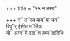 +++
title = "१५ न तस्य"

+++
न᳓ त᳓स्य माय᳓या चन᳓  
रिपु᳓र् ईशीत म᳓र्तियः  
यो᳓ अग्न᳓ये ददा᳓श हव्य᳓दातिभिः